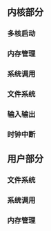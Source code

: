 ## 内核部分

### 多核启动

### 内存管理

### 系统调用

### 文件系统

### 输入输出
### 时钟中断
## 用户部分

### 文件系统

### 系统调用

### 内存管理

